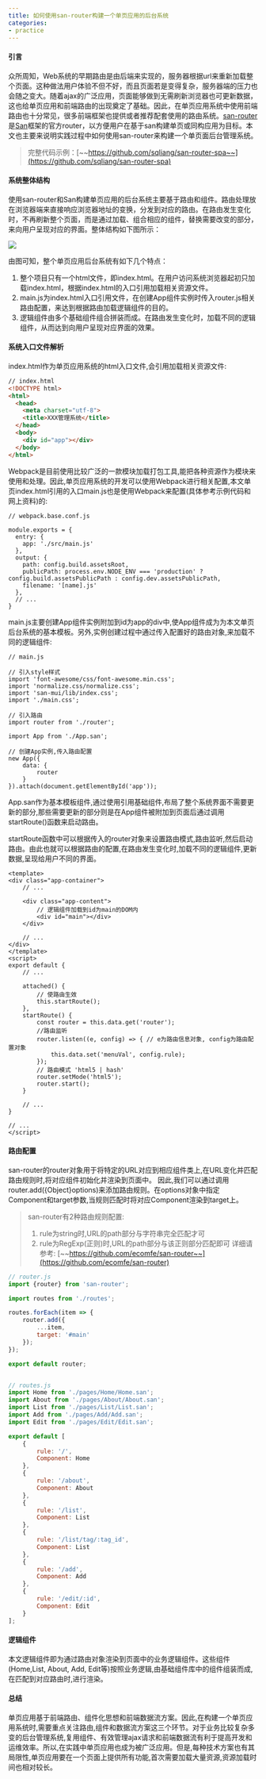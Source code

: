 ```yaml
---
title: 如何使用san-router构建一个单页应用的后台系统
categories:
- practice
---
```


#### 引言

众所周知，Web系统的早期路由是由后端来实现的，服务器根据url来重新加载整个页面。这种做法用户体验不但不好，而且页面若是变得复杂，服务器端的压力也会随之变大。随着ajax的广泛应用，页面能够做到无需刷新浏览器也可更新数据，这也给单页应用和前端路由的出现奠定了基础。因此，在单页应用系统中使用前端路由也十分常见，很多前端框架也提供或者推荐配套使用的路由系统。[san-router](https://github.com/ecomfe/san-router)是[San](https://ecomfe.github.io/san/)框架的官方router，以方便用户在基于san构建单页或同构应用为目标。本文也主要来说明实践过程中如何使用san-router来构建一个单页面后台管理系统。

> 完整代码示例：[~~https://github.com/sqliang/san-router-spa~~](https://github.com/sqliang/san-router-spa)

#### 系统整体结构

使用san-router和San构建单页应用的后台系统主要基于路由和组件。路由处理放在浏览器端来直接响应浏览器地址的变换，分发到对应的路由。在路由发生变化时，不再刷新整个页面，而是通过加载、组合相应的组件，替换需要改变的部分，来向用户呈现对应的界面。整体结构如下图所示：

![](/assets/spa_san_router.png)

由图可知，整个单页应用后台系统有如下几个特点：
1. 整个项目只有一个html文件，即index.html。在用户访问系统浏览器起初只加载index.html，根据index.html的入口引用加载相关资源文件。
2. main.js为index.html入口引用文件，在创建App组件实例时传入router.js相关路由配置，来达到根据路由加载逻辑组件的目的。
3. 逻辑组件由多个基础组件组合拼装而成。在路由发生变化时，加载不同的逻辑组件，从而达到向用户呈现对应界面的效果。

#### 系统入口文件解析

index.html作为单页应用系统的html入口文件,会引用加载相关资源文件:

```html
// index.html
<!DOCTYPE html>
<html>
  <head>
    <meta charset="utf-8">
    <title>XXX管理系统</title>
  </head>
  <body>
    <div id="app"></div>
  </body>
</html>
```

Webpack是目前使用比较广泛的一款模块加载打包工具,能把各种资源作为模块来使用和处理。因此,单页应用系统的开发可以使用Webpack进行相关配置,本文单页index.html引用的入口main.js也是使用Webpack来配置(具体参考示例代码和网上资料)的:

```
// webpack.base.conf.js

module.exports = {
  entry: {
    app: './src/main.js'
  },
  output: {
    path: config.build.assetsRoot,
    publicPath: process.env.NODE_ENV === 'production' ? config.build.assetsPublicPath : config.dev.assetsPublicPath,
    filename: '[name].js'
  },
  // ...
}
```

main.js主要创建App组件实例附加到id为app的div中,使App组件成为为本文单页后台系统的基本模板。另外,实例创建过程中通过传入配置好的路由对象,来加载不同的逻辑组件:

```
// main.js

// 引入style样式
import 'font-awesome/css/font-awesome.min.css';
import 'normalize.css/normalize.css';
import 'san-mui/lib/index.css';
import './main.css';

// 引入路由
import router from './router';
 
import App from './App.san';

// 创建App实例,传入路由配置
new App({
    data: {
        router
    }
}).attach(document.getElementById('app'));

```

App.san作为基本模板组件,通过使用引用基础组件,布局了整个系统界面不需要更新的部分,那些需要更新的部分则是在App组件被附加到页面后通过调用startRoute()函数来启动路由。

startRoute函数中可以根据传入的router对象来设置路由模式,路由监听,然后启动路由。由此也就可以根据路由的配置,在路由发生变化时,加载不同的逻辑组件,更新数据,呈现给用户不同的界面。

```
<template>
<div class="app-container">
    // ...
    
    <div class="app-content">
        // 逻辑组件加载到id为main的DOM内
        <div id="main"></div>
    </div>
    
    // ...
</div>
</template>
<script>
export default {
    // ...
    
    attached() {
        // 使路由生效
        this.startRoute();
    },
    startRoute() {
        const router = this.data.get('router');
        //路由监听
        router.listen((e, config) => { // e为路由信息对象, config为路由配置对象
            this.data.set('menuVal', config.rule);
        });
        // 路由模式 'html5 | hash'
        router.setMode('html5');
        router.start();
    }
    
    // ...
}

// ...
</script>

```

#### 路由配置

san-router的router对象用于将特定的URL对应到相应组件类上,在URL变化并匹配路由规则时,将对应组件初始化并渲染到页面中。
因此,我们可以通过调用router.add({Object}options)来添加路由规则。在options对象中指定Component和target参数,当规则匹配时将对应Component渲染到target上。

> san-router有2种路由规则配置:
> 1. rule为string时,URL的path部分与字符串完全匹配才可
> 2. rule为RegExp(正则)时,URL的path部分与该正则部分匹配即可
> 详细请参考: [~~https://github.com/ecomfe/san-router~~](https://github.com/ecomfe/san-router)

```javascript
// router.js
import {router} from 'san-router';

import routes from './routes';

routes.forEach(item => {
    router.add({
        ...item,
        target: '#main'
    });
});

export default router;


// routes.js
import Home from './pages/Home/Home.san';
import About from './pages/About/About.san';
import List from './pages/List/List.san';
import Add from './pages/Add/Add.san';
import Edit from './pages/Edit/Edit.san';

export default [
    {
        rule: '/',
        Component: Home
    },
    {
        rule: '/about',
        Component: About
    },
    {
        rule: '/list',
        Component: List
    },
    {
        rule: '/list/tag/:tag_id',
        Component: List
    },
    {
        rule: '/add',
        Component: Add
    },
    {
        rule: '/edit/:id',
        Component: Edit
    }
];

```

#### 逻辑组件

本文逻辑组件即为通过路由对象渲染到页面中的业务逻辑组件。这些组件(Home,List, About, Add, Edit等)按照业务逻辑,由基础组件库中的组件组装而成,在匹配到对应路由时,进行渲染。

#### 总结

单页应用基于前端路由、组件化思想和前端数据流方案。因此,在构建一个单页应用系统时,需要重点关注路由,组件和数据流方案这三个环节。对于业务比较复杂多变的后台管理系统,复用组件、有效管理ajax请求和前端数据流有利于提高开发和运维效率。所以,在实践中单页应用也成为被广泛应用。但是,每种技术方案也有其局限性,单页应用要在一个页面上提供所有功能,首次需要加载大量资源,资源加载时间也相对较长。